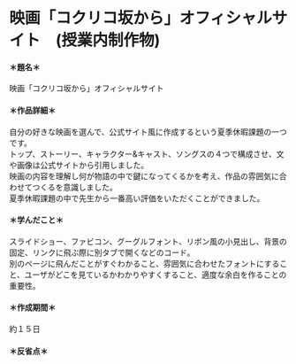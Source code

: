 # 映画「コクリコ坂から」オフィシャルサイト　(授業内制作物)
#### ＊題名＊    
映画「コクリコ坂から」オフィシャルサイト

#### ＊作品詳細＊   
自分の好きな映画を選んで、公式サイト風に作成するという夏季休暇課題の一つです。  
トップ、ストーリー、キャラクター&キャスト、ソングスの４つで構成させ、文や画像は公式サイトから引用しました。  
映画の内容を理解し何が物語の中で鍵になってくるかを考え、作品の雰囲気に合わせてつくるを意識しました。  
夏季休暇課題の中で先生から一番高い評価をいただくことができました。

#### ＊学んだこと＊ 
スライドショー、ファビコン、グーグルフォント、リボン風の小見出し、背景の固定、リンクに飛ぶ際に別タブで開くなどのコード。  
別のページに飛んだことがすぐわかること、雰囲気に合わせたフォントにすること、ユーザがどこを見ているかわかりやすくすること、適度な余白を作ることの重要性。  


#### ＊作成期間＊   
約１５日


#### ＊反省点＊  
